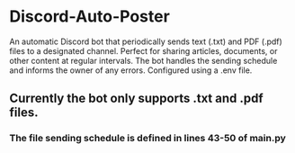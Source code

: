 # Discord-Auto-Poster
An automatic Discord bot that periodically sends text (.txt) and PDF (.pdf) files to a designated channel. Perfect for sharing articles, documents, or other content at regular intervals. The bot handles the sending schedule and informs the owner of any errors. Configured using a .env file.

## Currently the bot only supports .txt and .pdf files.

### The file sending schedule is defined in lines 43-50 of main.py
